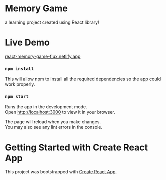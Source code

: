 # Memory Game

a learning project created using React library!

# Live Demo

[react-memory-game-flux.netlify.app](https://react-memory-game-flux.netlify.app)

### `npm install`

This will allow npm to install all the required dependencies so the app could work properly.

### `npm start`

Runs the app in the development mode.\
Open [http://localhost:3000](http://localhost:3000) to view it in your browser.

The page will reload when you make changes.\
You may also see any lint errors in the console.

# Getting Started with Create React App

This project was bootstrapped with [Create React App](https://github.com/facebook/create-react-app).
